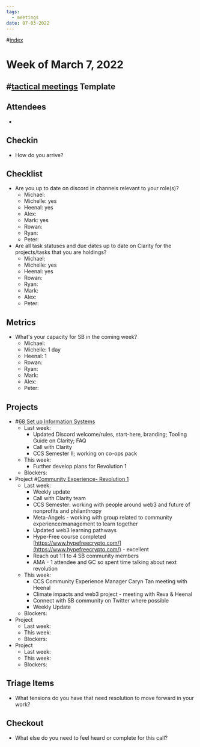 ```yaml
---
tags:
  - meetings
date: 07-03-2022
---
```

#[index](notes/general-circle/old-gc-meetings/index.md) 
# Week of March 7, 2022
## #[tactical meetings](/notes/archive/clarity/Tags/tactical%20meetings.md) Template
## Attendees
- 

## Checkin
- How do you arrive?

## Checklist
- Are you up to date on discord in channels relevant to your role(s)?
	- Michael: 
	- Michelle: yes
	- Heenal: yes
	- Alex: 
	- Mark: yes
	- Rowan: 
	- Ryan: 
	- Peter: 
- Are all task statuses and due dates up to date on Clarity for the projects/tasks that you are holdings?
	- Michael: 
	- Michelle: yes
	- Heenal: yes
	- Rowan: 
	- Ryan: 
	- Mark: 
	- Alex: 
	- Peter:

## Metrics
- What's your capacity for SB in the coming week?
	- Michael: 
	- Michelle: 1 day
	- Heenal: 1
	- Rowan: 
	- Ryan: 
	- Mark: 
	- Alex: 
	- Peter:

## Projects
- #[68 Set up Information Systems](68%20Set%20up%20Information%20Systems)
	- Last week:
		- Updated Discord welcome/rules, start-here, branding; Tooling Guide on Clarity; FAQ
		- Call with Clarity
		- CCS Semester II; working on co-ops pack
	- This week:
		- Further develop plans for Revolution 1
	- Blockers:
- Project #[Community Experience- Revolution 1](Community%20Experience-%20Revolution%201) 
	- Last week:
		- Weekly update
		- Call with Clarity team
		- CCS Semester: working with people around web3 and future of nonprofits and philanthropy
		- Meta-Angels - working with group related to community experience/management to learn together
		- Updated web3 learning pathways
		- Hype-Free course completed [https://www.hypefreecrypto.com/](https://www.hypefreecrypto.com/) - excellent
		- Reach out 1:1 to 4 SB community members
		- AMA - 1 attendee and GC so spent time talking about next revolution
	- This week:
		- CCS Community Experience Manager Caryn Tan meeting with Heenal
		- Climate impacts and web3 project - meeting with Reva & Heenal
		- Connect with SB community on Twitter where possible
		- Weekly Update
	- Blockers: 
- Project
	- Last week:
	- This week:
	- Blockers:
- Project
	- Last week:
	- This week:
	- Blockers:

## Triage Items
- What tensions do you have that need resolution to move forward in your work?

## Checkout
- What else do you need to feel heard or complete for this call?

